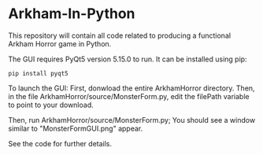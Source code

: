 # Arkham-In-Python
This repository will contain all code related to producing a functional Arkham Horror game in Python.

The GUI requires PyQt5 version 5.15.0 to run. It can be installed using pip:

```
pip install pyqt5
```

To launch the GUI:
First, donwload the entire ArkhamHorror directory. Then, in the file ArkhamHorror/source/MonsterForm.py, edit the filePath variable to point to your download.

Then, run ArkhamHorror/source/MonsterForm.py; You should see a window similar to "MonsterFormGUI.png" appear.

See the code for further details.

